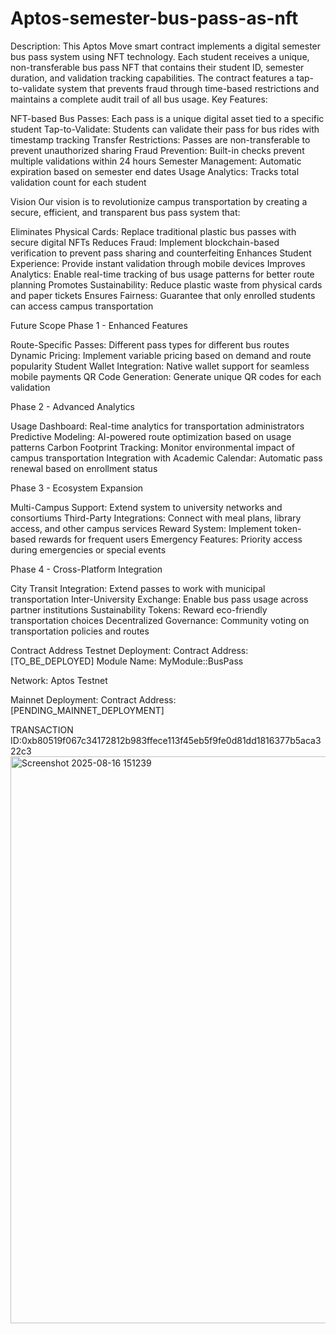 # Aptos-semester-bus-pass-as-nft
Description:
This Aptos Move smart contract implements a digital semester bus pass system using NFT technology. Each student receives a unique, non-transferable bus pass NFT that contains their student ID, semester duration, and validation tracking capabilities. The contract features a tap-to-validate system that prevents fraud through time-based restrictions and maintains a complete audit trail of all bus usage.
Key Features:

NFT-based Bus Passes: Each pass is a unique digital asset tied to a specific student
Tap-to-Validate: Students can validate their pass for bus rides with timestamp tracking
Transfer Restrictions: Passes are non-transferable to prevent unauthorized sharing
Fraud Prevention: Built-in checks prevent multiple validations within 24 hours
Semester Management: Automatic expiration based on semester end dates
Usage Analytics: Tracks total validation count for each student

Vision
Our vision is to revolutionize campus transportation by creating a secure, efficient, and transparent bus pass system that:

Eliminates Physical Cards: Replace traditional plastic bus passes with secure digital NFTs
Reduces Fraud: Implement blockchain-based verification to prevent pass sharing and counterfeiting
Enhances Student Experience: Provide instant validation through mobile devices
Improves Analytics: Enable real-time tracking of bus usage patterns for better route planning
Promotes Sustainability: Reduce plastic waste from physical cards and paper tickets
Ensures Fairness: Guarantee that only enrolled students can access campus transportation

Future Scope
Phase 1 - Enhanced Features

Route-Specific Passes: Different pass types for different bus routes
Dynamic Pricing: Implement variable pricing based on demand and route popularity
Student Wallet Integration: Native wallet support for seamless mobile payments
QR Code Generation: Generate unique QR codes for each validation

Phase 2 - Advanced Analytics

Usage Dashboard: Real-time analytics for transportation administrators
Predictive Modeling: AI-powered route optimization based on usage patterns
Carbon Footprint Tracking: Monitor environmental impact of campus transportation
Integration with Academic Calendar: Automatic pass renewal based on enrollment status

Phase 3 - Ecosystem Expansion

Multi-Campus Support: Extend system to university networks and consortiums
Third-Party Integrations: Connect with meal plans, library access, and other campus services
Reward System: Implement token-based rewards for frequent users
Emergency Features: Priority access during emergencies or special events

Phase 4 - Cross-Platform Integration

City Transit Integration: Extend passes to work with municipal transportation
Inter-University Exchange: Enable bus pass usage across partner institutions
Sustainability Tokens: Reward eco-friendly transportation choices
Decentralized Governance: Community voting on transportation policies and routes

Contract Address
Testnet Deployment:
Contract Address: [TO_BE_DEPLOYED]
Module Name: MyModule::BusPass

Network: Aptos Testnet

Mainnet Deployment:
Contract Address: [PENDING_MAINNET_DEPLOYMENT]

TRANSACTION ID:0xb80519f067c34172812b983ffece113f45eb5f9fe0d81dd1816377b5aca322c3
<img width="1894" height="907" alt="Screenshot 2025-08-16 151239" src="https://github.com/user-attachments/assets/e6a14c42-cf29-4f4b-9d47-a17024fe5fe7" />


